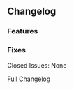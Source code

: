 ## Changelog

### Features

### Fixes

Closed Issues: None

[Full Changelog](https://github.com/JamCoreModding/RightClickHarvestFabric/compare/...)
